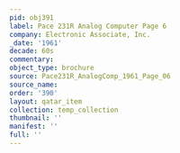 ```yaml
---
pid: obj391
label: Pace 231R Analog Computer Page 6
company: Electronic Associate, Inc.
_date: '1961'
decade: 60s
commentary: 
object_type: brochure
source: Pace231R_AnalogComp_1961_Page_06
source_name: 
order: '390'
layout: qatar_item
collection: temp_collection
thumbnail: ''
manifest: ''
full: ''
---
```

